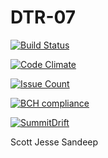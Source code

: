 # DTR-07

[![Build Status](https://travis-ci.com/csu2017sp314/DTR-07.svg?token=KGXDdexfK6NbHAAsrPMW&branch=master)](https://travis-ci.com/csu2017sp314/DTR-07)

[![Code Climate](https://codeclimate.com/repos/58d1d4e582ca9a02870005ac/badges/08ef222c1733a69c01c6/gpa.svg)](https://codeclimate.com/repos/58d1d4e582ca9a02870005ac/feed)

[![Issue Count](https://codeclimate.com/repos/58d1d4e582ca9a02870005ac/badges/08ef222c1733a69c01c6/issue_count.svg)](https://codeclimate.com/repos/58d1d4e582ca9a02870005ac/feed)

[![BCH compliance](https://bettercodehub.com/edge/badge/csu2017sp314/DTR-07)](https://bettercodehub.com/)

[![SummitDrift](http://summitdrift.com/img/assets/cs314/mwt.svg)](http://summitdrift.com/dtr-07/)

Scott
Jesse
Sandeep
